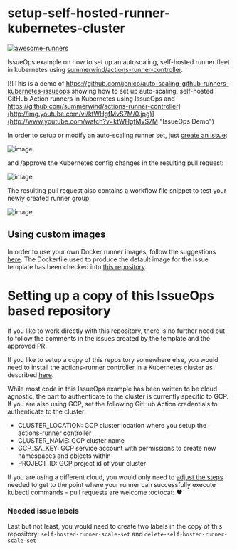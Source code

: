 # setup-self-hosted-runner-kubernetes-cluster

[![awesome-runners](https://img.shields.io/badge/listed%20on-awesome--runners-blue.svg)](https://github.com/jonico/awesome-runners)

IssueOps example on how to set up an autoscaling, self-hosted runner fleet in kubernetes using [summerwind/actions-runner-controller](https://github.com/summerwind/actions-runner-controller).

[![This is a demo of https://github.com/jonico/auto-scaling-github-runners-kubernetes-issueops showing how to set up auto-scaling, self-hosted GitHub Action runners in Kubernetes using IssueOps and https://github.com/summerwind/actions-runner-controller](http://img.youtube.com/vi/ktWHgfMvS7M/0.jpg)](http://www.youtube.com/watch?v=ktWHgfMvS7M "IssueOps Demo")


In order to setup or modify an auto-scaling runner set, just [create an issue](https://octodemo.com/baseline/setup-self-hosted-runner-kubernetes-cluster/issues/new/choose):

![image](https://user-images.githubusercontent.com/1872314/107054578-9d9b6f00-67d0-11eb-88ed-fe836c687b31.png)

and /approve the Kubernetes config changes in the resulting pull request:

![image](https://media.octodemo.com/user/306/files/3422ae80-60b4-11eb-8ffe-432a79f46f9c)

The resulting pull request also contains a workflow file snippet to test your newly created runner group:

![image](https://media.octodemo.com/user/306/files/f2e5cb00-60c2-11eb-8207-3c25ed268bfc)

## Using custom images

In order to use your own Docker runner images, follow the suggestions [here](https://github.com/summerwind/actions-runner-controller#software-installed-in-the-runner-image).
The Dockerfile used to produce the default image for the issue template has been checked into [this repository](runner/Dockerfile).

# Setting up a copy of this IssueOps based repository

If you like to work directly with this repository, there is no further need but to follow the comments in the issues created by the template and the approved PR.

If you like to setup a copy of this repository somewhere else, you would need to install the actions-runner controller in a Kubernetes cluster as described [here](https://github.com/summerwind/actions-runner-controller#installation).

While most code in this IssueOps example has been written to be cloud agnostic, the part to authenticate to the cluster is currently specific to GCP. If you are also using GCP, set the following GitHub Action credentials to authenticate to the cluster:

* CLUSTER_LOCATION: GCP cluster location where you setup the actions-runner controller
* CLUSTER_NAME: GCP cluster name
* GCP_SA_KEY: GCP service account with permissions to create new namespaces and objects within
* PROJECT_ID: GCP project id of your cluster

If you are using a different cloud, you would only need to [adjust the steps](.github/workflows/approve-self-hosted-runner-create-edit.yaml) needed to get to the point where your runner can successfully execute kubectl commands - pull requests are welcome :octocat: :heart:

### Needed issue labels

Last but not least, you would need to create two labels in the copy of this repository: `self-hosted-runner-scale-set` and `delete-self-hosted-runner-scale-set`
